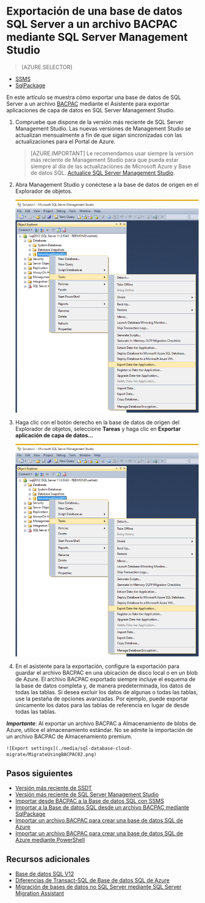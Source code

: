 
<properties
   pageTitle="Exportación de una base de datos SQL Server a un archivo BACPAC mediante SQL Server Management Studio | Microsoft Azure"
   description="Base de datos SQL de Microsoft Azure, migración de bases de datos, exportación de bases de datos, exportación de archivo BACPAC, asistente para exportación de aplicaciones de capa de datos"
   services="sql-database"
   documentationCenter=""
   authors="carlrabeler"
   manager="jhubbard"
   editor=""/>

<tags
   ms.service="sql-database"
   ms.devlang="NA"
   ms.topic="article"
   ms.tgt_pltfrm="NA"
   ms.workload="data-management"
   ms.date="05/31/2016"
   ms.author="carlrab"/>

# Exportación de una base de datos SQL Server a un archivo BACPAC mediante SQL Server Management Studio

> [AZURE.SELECTOR]
- [SSMS](sql-database-cloud-migrate-compatible-export-bacpac-ssms.md)
- [SqlPackage](sql-database-cloud-migrate-compatible-export-bacpac-sqlpackage.md)

 
En este artículo se muestra cómo exportar una base de datos de SQL Server a un archivo [BACPAC](https://msdn.microsoft.com/library/ee210546.aspx#Anchor_4) mediante el Asistente para exportar aplicaciones de capa de datos en SQL Server Management Studio.

1. Compruebe que dispone de la versión más reciente de SQL Server Management Studio. Las nuevas versiones de Management Studio se actualizan mensualmente a fin de que sigan sincronizadas con las actualizaciones para el Portal de Azure.

	 > [AZURE.IMPORTANT] Le recomendamos usar siempre la versión más reciente de Management Studio para que pueda estar siempre al día de las actualizaciones de Microsoft Azure y Base de datos SQL. [Actualice SQL Server Management Studio](https://msdn.microsoft.com/library/mt238290.aspx).

2. Abra Management Studio y conéctese a la base de datos de origen en el Explorador de objetos.

	![Exportar una aplicación de capa de datos desde el menú Tareas](./media/sql-database-cloud-migrate/MigrateUsingBACPAC01.png)

3. Haga clic con el botón derecho en la base de datos de origen del Explorador de objetos, seleccione **Tareas** y haga clic en **Exportar aplicación de capa de datos...**

	![Exportar una aplicación de capa de datos desde el menú Tareas](./media/sql-database-cloud-migrate/TestForCompatibilityUsingSSMS01.png)

4. En el asistente para la exportación, configure la exportación para guardar el archivo BACPAC en una ubicación de disco local o en un blob de Azure. El archivo BACPAC exportado siempre incluye el esquema de la base de datos completa y, de manera predeterminada, los datos de todas las tablas. Si desea excluir los datos de algunas o todas las tablas, use la pestaña de opciones avanzadas. Por ejemplo, puede exportar únicamente los datos para las tablas de referencia en lugar de desde todas las tablas.

***Importante***: Al exportar un archivo BACPAC a Almacenamiento de blobs de Azure, utilice el almacenamiento estándar. No se admite la importación de un archivo BACPAC de Almacenamiento premium.

	![Export settings](./media/sql-database-cloud-migrate/MigrateUsingBACPAC02.png)


## Pasos siguientes

- [Versión más reciente de SSDT](https://msdn.microsoft.com/library/mt204009.aspx)
- [Versión más reciente de SQL Server Management Studio](https://msdn.microsoft.com/library/mt238290.aspx)
- [Importar desde BACPAC a la Base de datos SQL con SSMS](sql-database-cloud-migrate-compatible-import-bacpac-ssms.md)
- [Importar a la Base de datos SQL desde un archivo BACPAC mediante SqlPackage](sql-database-cloud-migrate-compatible-import-bacpac-sqlpackage.md)
- [Importar un archivo BACPAC para crear una base de datos SQL de Azure](sql-database-import.md)
- [Importar un archivo BACPAC para crear una base de datos SQL de Azure mediante PowerShell](sql-database-import-powershell.md)

## Recursos adicionales

- [Base de datos SQL V12](sql-database-v12-whats-new.md)
- [Diferencias de Transact-SQL de Base de datos SQL de Azure](sql-database-transact-sql-information.md)
- [Migración de bases de datos no SQL Server mediante SQL Server Migration Assistant](http://blogs.msdn.com/b/ssma/)

<!---HONumber=AcomDC_0615_2016-->
